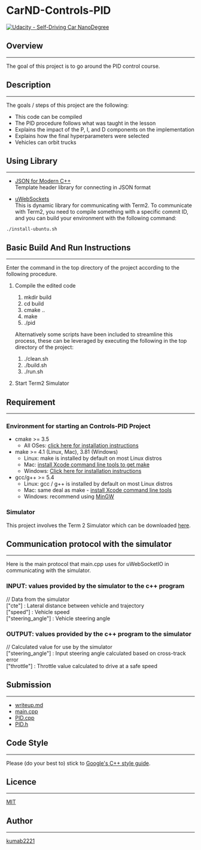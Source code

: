 
# CarND-Controls-PID  
[![Udacity - Self-Driving Car NanoDegree](https://s3.amazonaws.com/udacity-sdc/github/shield-carnd.svg)](http://www.udacity.com/drive)

## Overview  
---
The goal of this project is to go around the PID control course.

## Description  
---
The goals / steps of this project are the following:
- This code can be compiled  
- The PID procedure follows what was taught in the lesson  
- Explains the impact of the P, I, and D components on the implementation  
- Explains how the final hyperparameters were selected
- Vehicles can orbit trucks


## Using Library
---
- [JSON for Modern C++](https://github.com/nlohmann/json)  
  Template header library for connecting in JSON format

- [uWebSockets](https://github.com/uNetworking/uWebSockets)  
  This is dynamic library for communicating with Term2.
  To communicate with Term2, you need to compile something with a specific commit ID, and you can build your environment with the following command:
```
./install-ubuntu.sh
```
## Basic Build And Run Instructions
---
Enter the command in the top directory of the project according to the following procedure.  

1. Compile the edited code
    1. mkdir build
    1. cd build
    1. cmake ..
    1. make
    1. ./pid

    Alternatively some scripts have been included to streamline this process, these can be leveraged by executing the following in the top directory of the project:
    1. ./clean.sh
    1. ./build.sh
    1. ./run.sh
1. Start Term2 Simulator

## Requirement
---
### Environment for starting an Controls-PID Project
- cmake >= 3.5
  - All OSes: [click here for installation instructions](https://cmake.org/install/)
- make >= 4.1 (Linux, Mac), 3.81 (Windows)
  - Linux: make is installed by default on most Linux distros
  - Mac: [install Xcode command line tools to get make](https://developer.apple.com/xcode/features/)
  - Windows: [Click here for installation instructions](http://gnuwin32.sourceforge.net/packages/make.htm)
- gcc/g++ >= 5.4
  - Linux: gcc / g++ is installed by default on most Linux distros
  - Mac: same deal as make - [install Xcode command line tools](https://developer.apple.com/xcode/features/)
  - Windows: recommend using [MinGW](http://www.mingw.org/)

### Simulator  
  This project involves the Term 2 Simulator which can be downloaded [here](https://github.com/udacity/self-driving-car-sim/releases).

## Communication protocol with the simulator  
---
Here is the main protocol that main.cpp uses for uWebSocketIO in communicating with the simulator.  

### INPUT: values provided by the simulator to the c++ program
// Data from the simulator  
["cte"]            : Lateral distance between vehicle and trajectory  
["speed"]          : Vehicle speed  
["steering_angle"] : Vehicle steering angle  

### OUTPUT: values provided by the c++ program to the simulator  
// Calculated value for use by the simulator  
["steering_angle"] : Input steering angle calculated based on cross-track error  
["throttle"]       : Throttle value calculated to drive at a safe speed  

## Submission  
---
- [writeup.md](./writeup.md)
- [main.cpp](./src/main.cpp)
- [PID.cpp](./src/pid.cpp)
- [PID.h](./src/pid.h)

## Code Style  
---
Please (do your best to) stick to [Google's C++ style guide](https://google.github.io/styleguide/cppguide.html).

## Licence
---
[MIT](LICENSE)

## Author
---
[kumab2221](https://github.com/kumab2221)
